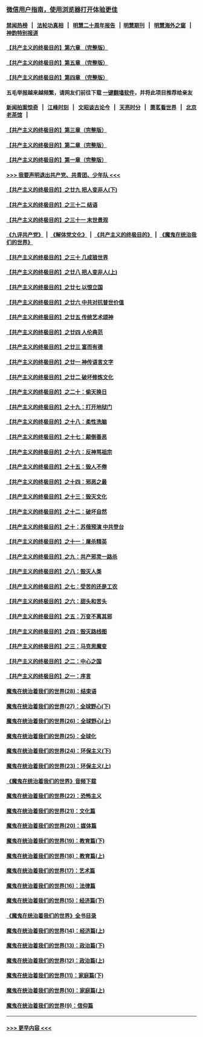 ### [微信用户指南，使用浏览器打开体验更佳](https://github.com/gfw-breaker/banned-news1/blob/master/indexes/wechat-guide.md?t=0)
#### [禁闻热榜](热点新闻.md?t=0)  &nbsp;&nbsp;|&nbsp;&nbsp; [法轮功真相](https://github.com/gfw-breaker/truth/blob/master/README.md?t=0) &nbsp;&nbsp;|&nbsp;&nbsp; [明慧二十周年报告](https://github.com/gfw-breaker/mh-reports/blob/master/README.md?t=0) &nbsp;&nbsp;|&nbsp;&nbsp;[明慧期刊](https://github.com/gfw-breaker/mh-qikan) &nbsp;&nbsp;|&nbsp;&nbsp; [明慧海外之窗](https://github.com/gfw-breaker/mh-news/blob/master/README.md?t=0) &nbsp;&nbsp;|&nbsp;&nbsp; [神韵特别报道](https://github.com/gfw-breaker/mh-news/blob/master/shenyun.md?t=0)
#### [【共产主义的终极目的】第六章 （完整版）](../pages/nsc422/n11428913.md?t=02060722) 
#### [【共产主义的终极目的】第五章 （完整版）](../pages/nsc422/n11428912.md?t=02060722) 
#### [【共产主义的终极目的】第四章 （完整版）](../pages/nsc422/n11428907.md?t=02060722) 
#### 五毛举报越来越频繁，请网友们前往下载 [一键翻墙软件](https://github.com/gfw-breaker/ssr-accounts)，并将此项目推荐给亲友
#### [新闻拍案惊奇](https://github.com/gfw-breaker/banned-news1/blob/master/pages/link4.md) &nbsp;&nbsp;|&nbsp;&nbsp; [江峰时刻](https://github.com/gfw-breaker/banned-news1/blob/master/pages/link4.md) &nbsp;&nbsp;|&nbsp;&nbsp; [文昭谈古论今](https://github.com/gfw-breaker/banned-news1/blob/master/pages/link4.md) &nbsp;&nbsp;|&nbsp;&nbsp; [天亮时分](https://github.com/gfw-breaker/banned-news1/blob/master/pages/link4.md) &nbsp;&nbsp;|&nbsp;&nbsp; [萧茗看世界](https://github.com/gfw-breaker/banned-news1/blob/master/pages/link4.md) &nbsp;&nbsp;|&nbsp;&nbsp; [北京老茶馆](https://github.com/gfw-breaker/banned-news1/blob/master/pages/link4.md) &nbsp;&nbsp;|&nbsp;&nbsp; 
#### [【共产主义的终极目的】第三章（完整版）](../pages/nsc422/n11428848.md?t=02060722) 
#### [【共产主义的终极目的】第二章（完整版）](../pages/nsc422/n11428831.md?t=02060722) 
#### [【共产主义的终极目的】第一章（完整版）](../pages/nsc422/n11417651.md?t=02060722) 
#### [>>> 我要声明退出共产党、共青团、少年队 <<<](https://github.com/begood0513/goodnews/blob/master/quit/letter.md) 
#### [【共产主义的终极目的】之廿九 把人变非人(下)](../pages/nsc422/n11344140.md?t=02060722) 
#### [【共产主义的终极目的】之三十二 结语](../pages/nsc422/n11360535.md?t=02060722) 
#### [【共产主义的终极目的】之三十一 末世景观](../pages/nsc422/n11351129.md?t=02060722) 
#### [《九评共产党》](https://github.com/begood0513/9ping.md/blob/master/README.md) &nbsp;|&nbsp; [《解体党文化》](../../../../jtdwh.md/blob/master/README.md)  &nbsp;|&nbsp; [《共产主义的终极目的》](../../../../gczydzjmd.md/blob/master/README.md) &nbsp;|&nbsp; [《魔鬼在统治我们的世界》](../../../../mgztzwmdsj.md/blob/master/README.md) 
#### [【共产主义的终极目的】之三十 几成狼世界](../pages/nsc422/n11348280.md?t=02060722) 
#### [【共产主义的终极目的】之廿八 把人变非人(上)](../pages/nsc422/n11340492.md?t=02060722) 
#### [【共产主义的终极目的】之廿七 以恨立国](../pages/nsc422/n11336944.md?t=02060722) 
#### [【共产主义的终极目的】之廿六 中共对抗普世价值](../pages/nsc422/n11324785.md?t=02060722) 
#### [【共产主义的终极目的】之廿五 传统艺术颂神](../pages/nsc422/n11296396.md?t=02060722) 
#### [【共产主义的终极目的】之廿四 人伦典范](../pages/nsc422/n11296397.md?t=02060722) 
#### [【共产主义的终极目的】之廿三 富而有德](../pages/nsc422/n11283598.md?t=02060722) 
#### [【共产主义的终极目的】之廿一 神传语言文字](../pages/nsc422/n11263265.md?t=02060722) 
#### [【共产主义的终极目的】之廿二 破坏修炼文化](../pages/nsc422/n11245728.md?t=02060722) 
#### [【共产主义的终极目的】之二十：偷天换日](../pages/nsc422/n11238846.md?t=02060722) 
#### [【共产主义的终极目的】之十九：打开地狱门](../pages/nsc422/n11206376.md?t=02060722) 
#### [【共产主义的终极目的】之十八：柔性洗脑](../pages/nsc422/n11199994.md?t=02060722) 
#### [【共产主义的终极目的】之十七：颠倒善恶](../pages/nsc422/n11179782.md?t=02060722) 
#### [【共产主义的终极目的】之十六：反神骂祖宗](../pages/nsc422/n11166798.md?t=02060722) 
#### [【共产主义的终极目的】之十五：毁人不倦](../pages/nsc422/n11166792.md?t=02060722) 
#### [【共产主义的终极目的】之十四：邪恶之最](../pages/nsc422/n11150249.md?t=02060722) 
#### [【共产主义的终极目的】之十三：毁灭文化](../pages/nsc422/n11135227.md?t=02060722) 
#### [【共产主义的终极目的】之十二：破坏自然](../pages/nsc422/n11135214.md?t=02060722) 
#### [【共产主义的终极目的】之十：苏俄预演 中共登台](../pages/nsc422/n11118424.md?t=02060722) 
#### [【共产主义的终极目的】之十一：屠杀精英](../pages/nsc422/n11118442.md?t=02060722) 
#### [【共产主义的终极目的】之九：共产邪灵一路杀](../pages/nsc422/n11114139.md?t=02060722) 
#### [【共产主义的终极目的】之八：毁灭人类](../pages/nsc422/n11108503.md?t=02060722) 
#### [【共产主义的终极目的】之七：受苦的还是工农](../pages/nsc422/n11101809.md?t=02060722) 
#### [【共产主义的终极目的】之六：甜头和苦头](../pages/nsc422/n11096971.md?t=02060722) 
#### [【共产主义的终极目的】之五：万变不离其邪](../pages/nsc422/n11091285.md?t=02060722) 
#### [【共产主义的终极目的】之四：毁灭路线图](../pages/nsc422/n11086284.md?t=02060722) 
#### [【共产主义的终极目的】之三：马克思魔变](../pages/nsc422/n11061941.md?t=02060722) 
#### [【共产主义的终极目的】之二：中心之国](../pages/nsc422/n11047728.md?t=02060722) 
#### [【共产主义的终极目的】之一：序言](../pages/nsc422/n11086077.md?t=02060722) 
#### [魔鬼在统治着我们的世界(28)：结束语](../pages/nsc422/n10936246.md?t=02060722) 
#### [魔鬼在统治着我们的世界(27)：全球野心(下)](../pages/nsc422/n10928319.md?t=02060722) 
#### [魔鬼在统治着我们的世界(26)：全球野心(上)](../pages/nsc422/n10900318.md?t=02060722) 
#### [魔鬼在统治着我们的世界(25)：全球化](../pages/nsc422/n10788205.md?t=02060722) 
#### [魔鬼在统治着我们的世界(24)：环保主义(下)](../pages/nsc422/n10695307.md?t=02060722) 
#### [魔鬼在统治着我们的世界(23)：环保主义(上)](../pages/nsc422/n10688613.md?t=02060722) 
#### [《魔鬼在统治着我们的世界》音频下载](../pages/nsc422/n10635553.md?t=02060722) 
#### [魔鬼在统治着我们的世界(22)：恐怖主义](../pages/nsc422/n10614727.md?t=02060722) 
#### [魔鬼在统治着我们的世界(21)：文化篇](../pages/nsc422/n10597706.md?t=02060722) 
#### [魔鬼在统治着我们的世界(20)：媒体篇](../pages/nsc422/n10586579.md?t=02060722) 
#### [魔鬼在统治着我们的世界(19)：教育篇(下)](../pages/nsc422/n10564808.md?t=02060722) 
#### [魔鬼在统治着我们的世界(18)：教育篇(上)](../pages/nsc422/n10526970.md?t=02060722) 
#### [魔鬼在统治着我们的世界(17)：艺术篇](../pages/nsc422/n10499093.md?t=02060722) 
#### [魔鬼在统治着我们的世界(16)：法律篇](../pages/nsc422/n10485969.md?t=02060722) 
#### [魔鬼在统治着我们的世界(15)：经济篇(下)](../pages/nsc422/n10469975.md?t=02060722) 
#### [《魔鬼在统治着我们的世界》全书目录](../pages/nsc422/n10464261.md?t=02060722) 
#### [魔鬼在统治着我们的世界(14)：经济篇(上)](../pages/nsc422/n10457370.md?t=02060722) 
#### [魔鬼在统治着我们的世界(13)：政治篇(下)](../pages/nsc422/n10448270.md?t=02060722) 
#### [魔鬼在统治着我们的世界(12)：政治篇(上)](../pages/nsc422/n10444576.md?t=02060722) 
#### [魔鬼在统治着我们的世界(11)：家庭篇(下)](../pages/nsc422/n10440961.md?t=02060722) 
#### [魔鬼在统治着我们的世界(10)：家庭篇(上)](../pages/nsc422/n10435448.md?t=02060722) 
#### [魔鬼在统治着我们的世界(9)：信仰篇](../pages/nsc422/n10432159.md?t=02060722) 

----
#### [ >>> 更早内容 <<< ](../indexes/nsc422-earlier.md)
